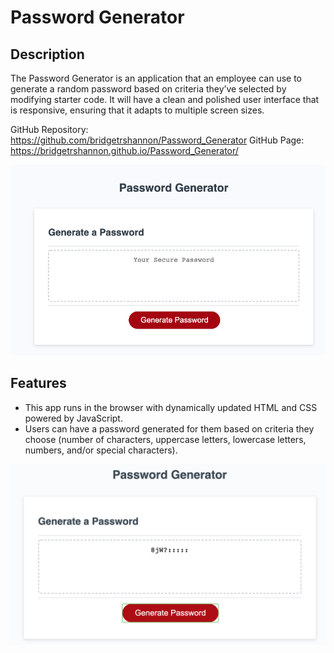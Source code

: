 # Password Generator

## Description

The Password Generator is an application that an employee can use to generate a random password based on criteria they’ve selected by modifying starter code.  It will have a clean and polished user interface that is responsive, ensuring that it adapts to multiple screen sizes.

GitHub Repository: 
https://github.com/bridgetrshannon/Password_Generator
GitHub Page: 
https://bridgetrshannon.github.io/Password_Generator/ 

![Password Generator](passwordgenerator.png)

## Features
- This app runs in the browser with dynamically updated HTML and CSS powered by JavaScript.
- Users can have a password generated for them based on criteria they choose (number of characters, uppercase letters, lowercase letters, numbers, and/or special characters).

![Password](password.png)
